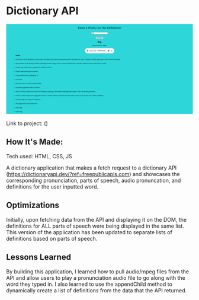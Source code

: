 # Dictionary API

![Thumbnail](css/assets/thumbnail.png)

Link to project: ()


## How It's Made:
Tech used: HTML, CSS, JS

A dictionary application that makes a fetch request to a dictionary API (https://dictionaryapi.dev/?ref=freepublicapis.com) and showcases the corresponding pronunciation, parts of speech, audio pronuncation, and definitions for the user inputted word. 

## Optimizations

Initially, upon fetching data from the API and displaying it on the DOM, the definitions for ALL parts of speech were being displayed in the same list. This version of the application has been updated to separate lists of definitions based on parts of speech.

## Lessons Learned

By building this application, I learned how to pull audio/mpeg files from the API and allow users to play a pronunciation audio file to go along with the word they typed in. I also learned to use the appendChild method to dynamically create a list of definitions from the data that the API returned.
